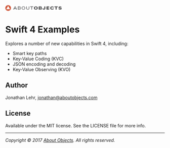 <div>
<a href="https://www.aboutobjects.com"><img src="ao-logo.png" height=18 style="height: 18px;"/></a>
</div>

#  Swift 4 Examples

Explores a number of new capabilities in Swift 4, including:

* Smart key paths
* Key-Value Coding (KVC)
* JSON encoding and decoding
* Key-Value Observing (KVO)

## Author

Jonathan Lehr, jonathan@aboutobjects.com

## License

Available under the MIT license. See the LICENSE file for more info.

___

_Copyright &copy; 2017 [About Objects](https://www.aboutobjects.com). All rights reserved._


